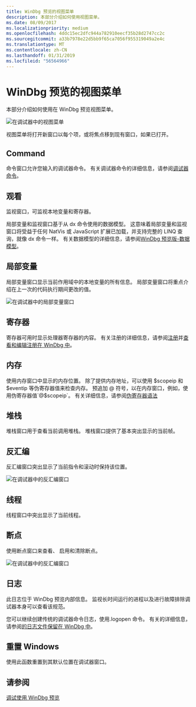 ```yaml
---
title: WinDbg 预览的视图菜单
description: 本部分介绍如何使用视图菜单。
ms.date: 08/09/2017
ms.localizationpriority: medium
ms.openlocfilehash: 4ddc15ec2dfc944a782910eecf35b28d2747cc2c
ms.sourcegitcommit: a33b7978e22d5bb9f65ca7056f955319049a2e4c
ms.translationtype: MT
ms.contentlocale: zh-CN
ms.lasthandoff: 01/31/2019
ms.locfileid: "56564966"
---
```

# <a name="windbg-preview---view-menu"></a>WinDbg 预览的视图菜单 

本部分介绍如何使用在 WinDbg 预览视图菜单。

![在调试器中的视图菜单](images/windbgx-view-menu.png)

视图菜单将打开新窗口以每个项，或将焦点移到现有窗口，如果已打开。

## <a name="command"></a>Command 
命令窗口允许您输入的调试器命令。 有关调试器命令的详细信息，请参阅[调试器命令](debugger-commands.md)。

## <a name="watch"></a>观看 

监视窗口，可监视本地变量和寄存器。 

局部变量和监视窗口基于从 dx 命令使用的数据模型。 这意味着局部变量和监视窗口将受益于任何 NatVis 或 JavaScript 扩展已加载，并支持完整的 LINQ 查询，就像 dx 命令一样。 有关数据模型的详细信息，请参阅[WinDbg 预览版-数据模型](windbg-data-model-preview.md)。

## <a name="locals"></a>局部变量
局部变量窗口显示当前作用域中的本地变量的所有信息。 局部变量窗口将重点介绍在上一次的代码执行期间更改的值。

![在调试器中的局部变量窗口](images/windbgx-locals-window.png)

## <a name="registers"></a>寄存器

寄存器可用时显示处理器寄存器的内容。 有关注册的详细信息，请参阅[注册](registers.md)并[查看和编辑注册在 WinDbg 中](registers-window.md)。

## <a name="memory"></a>内存

使用内存窗口中显示的内存位置。 除了提供内存地址，可以使用 $scopeip 和 $eventip 等伪寄存器值来检查内存。 预追加 @ 符号，以在内存窗口，例如，使用伪寄存器值`@$scopeip`。 有关详细信息，请参阅[伪寄存器语法](pseudo-register-syntax.md)


## <a name="stack"></a>堆栈 

堆栈窗口用于查看当前调用堆栈。 堆栈窗口提供了基本突出显示的当前帧。 

## <a name="disassembly"></a>反汇编

反汇编窗口突出显示了当前指令和滚动时保持该位置。 

![ 在调试器中的反汇编窗口](images/windbgx-disassembly.png)


## <a name="threads"></a>线程

线程窗口中突出显示了当前线程。 


## <a name="breakpoints"></a>断点

使用断点窗口来查看、 启用和清除断点。

![ 在调试器中的反汇编窗口](images/windbgx-breakpoints-window.png)


## <a name="logs"></a>日志

 此日志位于 WinDbg 预览内部信息。 监视长时间运行的进程以及进行故障排除调试器本身可以查看该规范。 
 
 您可以继续创建传统的调试器命令日志，使用.logopen 命令。 有关的详细信息，请参阅[的日志文件保留在 WinDbg 中](keeping-a-log-file-in-windbg.md)。

## <a name="reset-windows"></a>重置 Windows

使用此函数重置到其默认位置在调试器窗口。 


## <a name="see-also"></a>请参阅

[调试使用 WinDbg 预览](debugging-using-windbg-preview.md)

 

 





